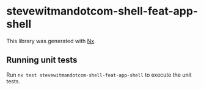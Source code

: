 # stevewitmandotcom-shell-feat-app-shell

This library was generated with [Nx](https://nx.dev).

## Running unit tests

Run `nx test stevewitmandotcom-shell-feat-app-shell` to execute the unit tests.
